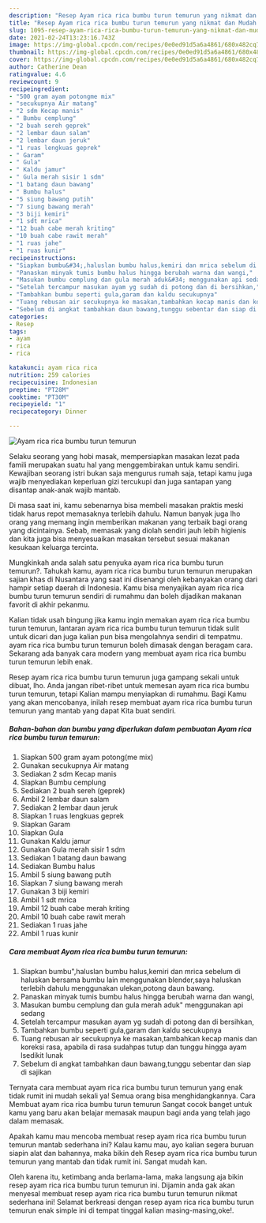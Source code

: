 ```yaml
---
description: "Resep Ayam rica rica bumbu turun temurun yang nikmat dan Mudah Dibuat"
title: "Resep Ayam rica rica bumbu turun temurun yang nikmat dan Mudah Dibuat"
slug: 1095-resep-ayam-rica-rica-bumbu-turun-temurun-yang-nikmat-dan-mudah-dibuat
date: 2021-02-24T13:23:16.743Z
image: https://img-global.cpcdn.com/recipes/0e0ed91d5a6a4861/680x482cq70/ayam-rica-rica-bumbu-turun-temurun-foto-resep-utama.jpg
thumbnail: https://img-global.cpcdn.com/recipes/0e0ed91d5a6a4861/680x482cq70/ayam-rica-rica-bumbu-turun-temurun-foto-resep-utama.jpg
cover: https://img-global.cpcdn.com/recipes/0e0ed91d5a6a4861/680x482cq70/ayam-rica-rica-bumbu-turun-temurun-foto-resep-utama.jpg
author: Catherine Dean
ratingvalue: 4.6
reviewcount: 9
recipeingredient:
- "500 gram ayam potongme mix"
- "secukupnya Air matang"
- "2 sdm Kecap manis"
- " Bumbu cemplung"
- "2 buah sereh geprek"
- "2 lembar daun salam"
- "2 lembar daun jeruk"
- "1 ruas lengkuas geprek"
- " Garam"
- " Gula"
- " Kaldu jamur"
- " Gula merah sisir 1 sdm"
- "1 batang daun bawang"
- " Bumbu halus"
- "5 siung bawang putih"
- "7 siung bawang merah"
- "3 biji kemiri"
- "1 sdt mrica"
- "12 buah cabe merah kriting"
- "10 buah cabe rawit merah"
- "1 ruas jahe"
- "1 ruas kunir"
recipeinstructions:
- "Siapkan bumbu&#34;,haluslan bumbu halus,kemiri dan mrica sebelum di haluskan bersama bumbu lain menggunakan blender,saya haluskan terlebih dahulu menggunakan ulekan,potong daun bawang."
- "Panaskan minyak tumis bumbu halus hingga berubah warna dan wangi,"
- "Masukan bumbu cemplung dan gula merah aduk&#34; menggunakan api sedang"
- "Setelah tercampur masukan ayam yg sudah di potong dan di bersihkan,"
- "Tambahkan bumbu seperti gula,garam dan kaldu secukupnya"
- "Tuang rebusan air secukupnya ke masakan,tambahkan kecap manis dan koreksi rasa, apabila di rasa sudahpas tutup dan tunggu hingga ayam lsedikit lunak"
- "Sebelum di angkat tambahkan daun bawang,tunggu sebentar dan siap di sajikan"
categories:
- Resep
tags:
- ayam
- rica
- rica

katakunci: ayam rica rica 
nutrition: 259 calories
recipecuisine: Indonesian
preptime: "PT28M"
cooktime: "PT30M"
recipeyield: "1"
recipecategory: Dinner

---
```



![Ayam rica rica bumbu turun temurun](https://img-global.cpcdn.com/recipes/0e0ed91d5a6a4861/680x482cq70/ayam-rica-rica-bumbu-turun-temurun-foto-resep-utama.jpg)

Selaku seorang yang hobi masak, mempersiapkan masakan lezat pada famili merupakan suatu hal yang menggembirakan untuk kamu sendiri. Kewajiban seorang istri bukan saja mengurus rumah saja, tetapi kamu juga wajib menyediakan keperluan gizi tercukupi dan juga santapan yang disantap anak-anak wajib mantab.

Di masa  saat ini, kamu sebenarnya bisa membeli masakan praktis meski tidak harus repot memasaknya terlebih dahulu. Namun banyak juga lho orang yang memang ingin memberikan makanan yang terbaik bagi orang yang dicintainya. Sebab, memasak yang diolah sendiri jauh lebih higienis dan kita juga bisa menyesuaikan masakan tersebut sesuai makanan kesukaan keluarga tercinta. 



Mungkinkah anda salah satu penyuka ayam rica rica bumbu turun temurun?. Tahukah kamu, ayam rica rica bumbu turun temurun merupakan sajian khas di Nusantara yang saat ini disenangi oleh kebanyakan orang dari hampir setiap daerah di Indonesia. Kamu bisa menyajikan ayam rica rica bumbu turun temurun sendiri di rumahmu dan boleh dijadikan makanan favorit di akhir pekanmu.

Kalian tidak usah bingung jika kamu ingin memakan ayam rica rica bumbu turun temurun, lantaran ayam rica rica bumbu turun temurun tidak sulit untuk dicari dan juga kalian pun bisa mengolahnya sendiri di tempatmu. ayam rica rica bumbu turun temurun boleh dimasak dengan beragam cara. Sekarang ada banyak cara modern yang membuat ayam rica rica bumbu turun temurun lebih enak.

Resep ayam rica rica bumbu turun temurun juga gampang sekali untuk dibuat, lho. Anda jangan ribet-ribet untuk memesan ayam rica rica bumbu turun temurun, tetapi Kalian mampu menyiapkan di rumahmu. Bagi Kamu yang akan mencobanya, inilah resep membuat ayam rica rica bumbu turun temurun yang mantab yang dapat Kita buat sendiri.

<!--inarticleads1-->

##### Bahan-bahan dan bumbu yang diperlukan dalam pembuatan Ayam rica rica bumbu turun temurun:

1. Siapkan 500 gram ayam potong(me mix)
1. Gunakan secukupnya Air matang
1. Sediakan 2 sdm Kecap manis
1. Siapkan  Bumbu cemplung
1. Sediakan 2 buah sereh (geprek)
1. Ambil 2 lembar daun salam
1. Sediakan 2 lembar daun jeruk
1. Siapkan 1 ruas lengkuas geprek
1. Siapkan  Garam
1. Siapkan  Gula
1. Gunakan  Kaldu jamur
1. Gunakan  Gula merah sisir 1 sdm
1. Sediakan 1 batang daun bawang
1. Sediakan  Bumbu halus
1. Ambil 5 siung bawang putih
1. Siapkan 7 siung bawang merah
1. Gunakan 3 biji kemiri
1. Ambil 1 sdt mrica
1. Ambil 12 buah cabe merah kriting
1. Ambil 10 buah cabe rawit merah
1. Sediakan 1 ruas jahe
1. Ambil 1 ruas kunir




<!--inarticleads2-->

##### Cara membuat Ayam rica rica bumbu turun temurun:

1. Siapkan bumbu&#34;,haluslan bumbu halus,kemiri dan mrica sebelum di haluskan bersama bumbu lain menggunakan blender,saya haluskan terlebih dahulu menggunakan ulekan,potong daun bawang.
1. Panaskan minyak tumis bumbu halus hingga berubah warna dan wangi,
1. Masukan bumbu cemplung dan gula merah aduk&#34; menggunakan api sedang
1. Setelah tercampur masukan ayam yg sudah di potong dan di bersihkan,
1. Tambahkan bumbu seperti gula,garam dan kaldu secukupnya
1. Tuang rebusan air secukupnya ke masakan,tambahkan kecap manis dan koreksi rasa, apabila di rasa sudahpas tutup dan tunggu hingga ayam lsedikit lunak
1. Sebelum di angkat tambahkan daun bawang,tunggu sebentar dan siap di sajikan




Ternyata cara membuat ayam rica rica bumbu turun temurun yang enak tidak rumit ini mudah sekali ya! Semua orang bisa menghidangkannya. Cara Membuat ayam rica rica bumbu turun temurun Sangat cocok banget untuk kamu yang baru akan belajar memasak maupun bagi anda yang telah jago dalam memasak.

Apakah kamu mau mencoba membuat resep ayam rica rica bumbu turun temurun mantab sederhana ini? Kalau kamu mau, ayo kalian segera buruan siapin alat dan bahannya, maka bikin deh Resep ayam rica rica bumbu turun temurun yang mantab dan tidak rumit ini. Sangat mudah kan. 

Oleh karena itu, ketimbang anda berlama-lama, maka langsung aja bikin resep ayam rica rica bumbu turun temurun ini. Dijamin anda gak akan menyesal membuat resep ayam rica rica bumbu turun temurun nikmat sederhana ini! Selamat berkreasi dengan resep ayam rica rica bumbu turun temurun enak simple ini di tempat tinggal kalian masing-masing,oke!.

